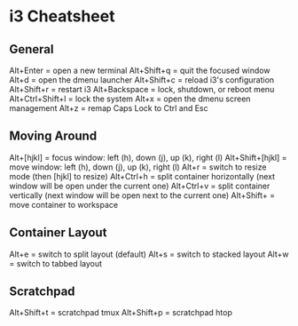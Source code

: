 # i3 Cheatsheet

## General

Alt+Enter = open a new terminal
Alt+Shift+q = quit the focused window
Alt+d = open the dmenu launcher
Alt+Shift+c = reload i3's configuration
Alt+Shift+r = restart i3
Alt+Backspace = lock, shutdown, or reboot menu
Alt+Ctrl+Shift+l = lock the system
Alt+x = open the dmenu screen management
Alt+z = remap Caps Lock to Ctrl and Esc

## Moving Around

Alt+[hjkl] = focus window: left (h), down (j), up (k), right (l)
Alt+Shift+[hjkl] = move window: left (h), down (j), up (k), right (l)
Alt+r = switch to resize mode (then [hjkl] to resize)
Alt+Ctrl+h = split container horizontally (next window will be open under the current one)
Alt+Ctrl+v = split container vertically (next window will be open next to the current one)
Alt+Shift+<number> = move container to workspace <number>

## Container Layout

Alt+e = switch to split layout (default)
Alt+s = switch to stacked layout
Alt+w = switch to tabbed layout

## Scratchpad

Alt+Shift+t = scratchpad tmux
Alt+Shift+p = scratchpad htop
